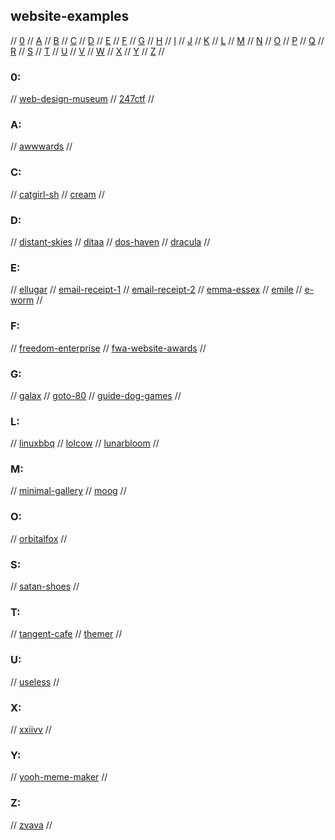 ## website-examples

// [0](#0) // [A](#a) // [B](#b) // [C](#c) // [D](#d) // [E](#e) // [F](#f) // [G](#g)
// [H](#h) // [I](#i) // [J](#j) // [K](#k) // [L](#l) // [M](#m) // [N](#n) // [O](#o)
// [P](#p) // [Q](#q) // [R](#r) // [S](#s) // [T](#t) // [U](#u) // [V](#v) // [W](#w)
// [X](#x) // [Y](#y) // [Z](#z) //

### 0:
// [web-design-museum](https://www.webdesignmuseum.org/)
// [247ctf](https://247ctf.com)
//

### A:
// [awwwards](https://www.awwwards.com/)
//

### C:
// [catgirl-sh](https://catgirl.sh/)
// [cream](http://cream.sourceforge.net/index.html)
//

### D:
// [distant-skies](https://distantskies.neocities.org/)
// [ditaa](http://ditaa.sourceforge.net/)
// [dos-haven](https://www.doshaven.eu/)
// [dracula](https://draculatheme.com/ui)
//

### E:
// [ellugar](https://ellugar.co/)
// [email-receipt-1](https://codepen.io/zekasflower/pen/MWardMW)
// [email-receipt-2](https://codepen.io/HIC/pen/BXYPjb)
// [emma-essex](https://www.heckscaper.com/)
// [emile](https://emile.space/)
// [e-worm](https://old.e-worm.club/)
//

### F:
// [freedom-enterprise](https://www.freedomenterprise.pt/index.html)
// [fwa-website-awards](https://thefwa.com/)
//

### G:
// [galax](https://galax.xyz/)
// [goto-80](https://www.goto80.com/)
// [guide-dog-games](https://guidedoggames.com:7081/)
//

### L:
// [linuxbbq](https://linuxbbq.com/)
// [lolcow](https://lolcow.farm/)
// [lunarbloom](https://lunarbloomherbs.com/)
//

### M:
// [minimal-gallery](https://minimal.gallery/)
// [moog](https://www.moogmusic.com/)
//

### O:
// [orbitalfox](https://texts.orbitalfox.eu/)
//

### S:
// [satan-shoes](https://satan.shoes/)
//

### T:
// [tangent-cafe](https://www.tangentcafe.ca)
// [themer](https://themer.dev/)
//

### U:
// [useless](https://useless.london/)
//

### X:
// [xxiivv](https://wiki.xxiivv.com/site/home.html)
//

### Y:
// [yooh-meme-maker](https://yooh.io)
//

### Z:
// [zvava](https://zvava.org/)
//

